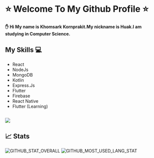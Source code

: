 # :star: Welcome To My Github Profile :star:
#### :raised_hand: Hi My name is Khomsark Kornprakit.My nickname is Huak.I am studying in Computer Science.

## My Skills :computer:
* React
* NodeJs
* MongoDB
* Kotlin
* Express.Js
* Flutter
* Firebase
* React Native
* Flutter (Learning)

![](https://komarev.com/ghpvc/?username=kauhaz&color=green)
---
<!--
**kauhaz/kauhaz** is a ✨ _special_ ✨ repository because its `README.md` (this file) appears on your GitHub profile.

Here are some ideas to get you started:

- 🔭 I’m currently working on ...
- 🌱 I’m currently learning ...
- 👯 I’m looking to collaborate on ...
- 🤔 I’m looking for help with ...
- 💬 Ask me about ...
- 📫 How to reach me: ...
- 😄 Pronouns: ...
- ⚡ Fun fact: ...
-->
## 📈 Stats
![GITHUB_STAT_OVERALL](https://github-readme-stats.vercel.app/api?username=kauhaz&show_icons=true&theme=material-palenight&count_private=true&include_all_commits=true&hide_title=false&line_height=21)
![GITHUB_MOST_USED_LANG_STAT](https://github-readme-stats.vercel.app/api/top-langs/?username=kauhaz&layout=compact)
